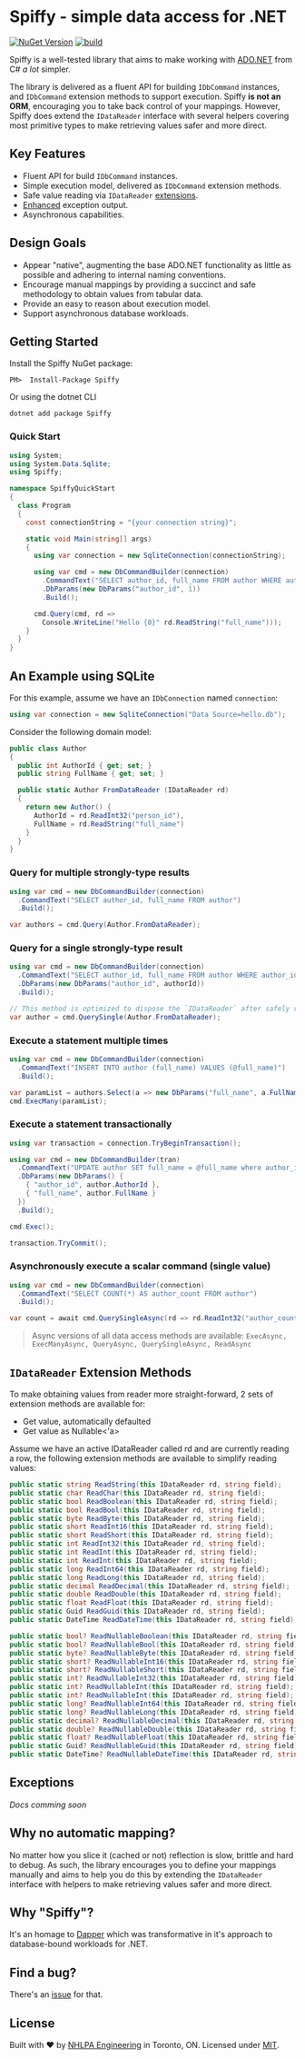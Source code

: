 # Spiffy - simple data access for .NET

[![NuGet Version](https://img.shields.io/nuget/v/Spiffy.svg)](https://www.nuget.org/packages/Spiffy)
[![build](https://github.com/nhlpa/Spiffy/actions/workflows/build.yml/badge.svg)](https://github.com/nhlpa/Spiffy/actions/workflows/build.yml)


Spiffy is a well-tested library that aims to make working with [ADO.NET](https://docs.microsoft.com/en-us/dotnet/framework/data/adonet/ado-net-overview) from C# *a lot* simpler.

The library is delivered as a fluent API for building `IDbCommand` instances, and `IDbCommand` extension methods to support execution. Spiffy **is not an ORM**, encouraging you to take back control of your mappings. However, Spiffy does extend the `IDataReader` interface with several helpers covering most primitive types to make retrieving values safer and more direct.

## Key Features

- Fluent API for build `IDbCommand` instances.
- Simple execution model, delivered as `IDbCommand` extension methods.
- Safe value reading via `IDataReader` [extensions](#idatareader-extension-methods).
- [Enhanced](#exceptions) exception output.
- Asynchronous capabilities.

## Design Goals

- Appear "native", augmenting the base ADO.NET functionality as little as possible and adhering to internal naming conventions.
- Encourage manual mappings by providing a succinct and safe methodology to obtain values from tabular data.
- Provide an easy to reason about execution model.
- Support asynchronous database workloads.

## Getting Started

Install the Spiffy NuGet package:

```
PM>  Install-Package Spiffy
```

Or using the dotnet CLI

```
dotnet add package Spiffy
```

### Quick Start

```csharp
using System;
using System.Data.Sqlite;
using Spiffy;

namespace SpiffyQuickStart
{
  class Program
  {
    const connectionString = "{your connection string}";

    static void Main(string[] args)
    {
      using var connection = new SqliteConnection(connectionString);

      using var cmd = new DbCommandBuilder(connection)
        .CommandText("SELECT author_id, full_name FROM author WHERE author_id = @author_id")
        .DbParams(new DbParams("author_id", 1))
        .Build();

      cmd.Query(cmd, rd =>
        Console.WriteLine("Hello {0}" rd.ReadString("full_name")));
    }
  }
}


```

## An Example using SQLite

For this example, assume we have an `IDbConnection` named `connection`:

```csharp
using var connection = new SqliteConnection("Data Source=hello.db");
```

Consider the following domain model:

```csharp
public class Author
{
  public int AuthorId { get; set; }
  public string FullName { get; set; }

  public static Author FromDataReader (IDataReader rd)
  {
    return new Author() {
      AuthorId = rd.ReadInt32("person_id"),
      FullName = rd.ReadString("full_name")
    }
  }
}
```

### Query for multiple strongly-type results

```csharp
using var cmd = new DbCommandBuilder(connection)
  .CommandText("SELECT author_id, full_name FROM author")
  .Build();

var authors = cmd.Query(Author.FromDataReader);
```

### Query for a single strongly-type result

```csharp
using var cmd = new DbCommandBuilder(connection)
  .CommandText("SELECT author_id, full_name FROM author WHERE author_id = @author_id")
  .DbParams(new DbParams("author_id", authorId))
  .Build();

// This method is optimized to dispose the `IDataReader` after safely reading the first `IDataRecord
var author = cmd.QuerySingle(Author.FromDataReader);
```

### Execute a statement multiple times

```csharp
using var cmd = new DbCommandBuilder(connection)
  .CommandText("INSERT INTO author (full_name) VALUES (@full_name)")
  .Build();

var paramList = authors.Select(a => new DbParams("full_name", a.FullName));
cmd.ExecMany(paramList);
```

### Execute a statement transactionally

```csharp
using var transaction = connection.TryBeginTransaction();

using var cmd = new DbCommandBuilder(tran)
  .CommandText("UPDATE author SET full_name = @full_name where author_id = @author_id")
  .DbParams(new DbParams() {
    { "author_id", author.AuthorId },
    { "full_name", author.FullName }
  })
  .Build();

cmd.Exec();

transaction.TryCommit();
```

### Asynchronously execute a scalar command (single value)

```csharp
using var cmd = new DbCommandBuilder(connection)
  .CommandText("SELECT COUNT(*) AS author_count FROM author")
  .Build();

var count = await cmd.QuerySingleAsync(rd => rd.ReadInt32("author_count"));
```

> Async versions of all data access methods are available: `ExecAsync, ExecManyAsync, QueryAsync, QuerySingleAsync, ReadAsync`

## `IDataReader` Extension Methods

To make obtaining values from reader more straight-forward, 2 sets of extension methods are available for:

- Get value, automatically defaulted
- Get value as Nullable<'a>

Assume we have an active IDataReader called rd and are currently reading a row, the following extension methods are available to simplify reading values:

```csharp
public static string ReadString(this IDataReader rd, string field);
public static char ReadChar(this IDataReader rd, string field);
public static bool ReadBoolean(this IDataReader rd, string field);
public static bool ReadBool(this IDataReader rd, string field);
public static byte ReadByte(this IDataReader rd, string field);
public static short ReadInt16(this IDataReader rd, string field);
public static short ReadShort(this IDataReader rd, string field);
public static int ReadInt32(this IDataReader rd, string field);
public static int ReadInt(this IDataReader rd, string field);
public static int ReadInt(this IDataReader rd, string field);
public static long ReadInt64(this IDataReader rd, string field);
public static long ReadLong(this IDataReader rd, string field);
public static decimal ReadDecimal(this IDataReader rd, string field);
public static double ReadDouble(this IDataReader rd, string field);
public static float ReadFloat(this IDataReader rd, string field);
public static Guid ReadGuid(this IDataReader rd, string field);
public static DateTime ReadDateTime(this IDataReader rd, string field);

public static bool? ReadNullableBoolean(this IDataReader rd, string field);
public static bool? ReadNullableBool(this IDataReader rd, string field);
public static byte? ReadNullableByte(this IDataReader rd, string field);
public static short? ReadNullableInt16(this IDataReader rd, string field);
public static short? ReadNullableShort(this IDataReader rd, string field);
public static int? ReadNullableInt32(this IDataReader rd, string field);
public static int? ReadNullableInt(this IDataReader rd, string field);
public static int? ReadNullableInt(this IDataReader rd, string field);
public static long? ReadNullableInt64(this IDataReader rd, string field);
public static long? ReadNullableLong(this IDataReader rd, string field);
public static decimal? ReadNullableDecimal(this IDataReader rd, string field);
public static double? ReadNullableDouble(this IDataReader rd, string field);
public static float? ReadNullableFloat(this IDataReader rd, string field);
public static Guid? ReadNullableGuid(this IDataReader rd, string field);
public static DateTime? ReadNullableDateTime(this IDataReader rd, string field);
```

## Exceptions

_Docs comming soon_

## Why no automatic mapping?

No matter how you slice it (cached or not) reflection is slow, brittle and hard to debug. As such, the library encourages you to define your mappings manually and aims to help you do this by extending the `IDataReader` interface with helpers to make retrieving values safer and more direct.

## Why "Spiffy"?
It's an homage to [Dapper](https://github.com/StackExchange/Dapper) which was transformative in it's approach to database-bound workloads for .NET.

## Find a bug?

There's an [issue](https://github.com/nhlpa/Spiffy/issues) for that.

## License

Built with ♥ by [NHLPA Engineering](https://github.com/nhlpa) in Toronto, ON. Licensed under [MIT](https://github.com/nhlpa/Spiffy/blob/master/LICENSE).